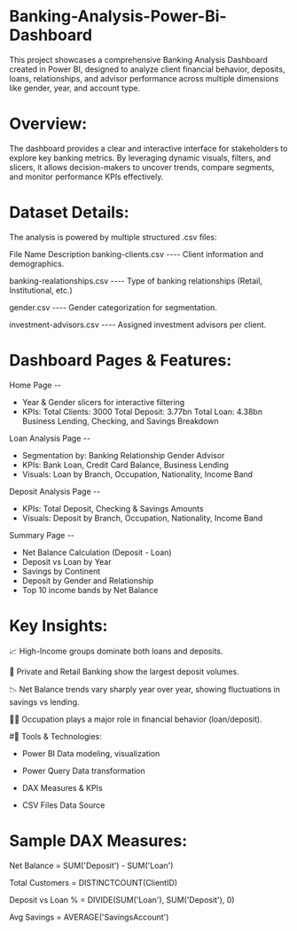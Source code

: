 # Banking-Analysis-Power-Bi-Dashboard
This project showcases a comprehensive Banking Analysis Dashboard created in Power BI, designed to analyze client financial behavior, deposits, loans, relationships, and advisor performance across multiple dimensions like gender, year, and account type.

# Overview:
The dashboard provides a clear and interactive interface for stakeholders to explore key banking metrics. By leveraging dynamic visuals, filters, and slicers, it allows decision-makers to uncover trends, compare segments, and monitor performance KPIs effectively.

# Dataset Details:
The analysis is powered by multiple structured .csv files:

File Name	Description
banking-clients.csv    ----    Client information and demographics.

banking-realationships.csv    ----    Type of banking relationships (Retail, Institutional, etc.)

gender.csv    ----    Gender categorization for segmentation.

investment-advisors.csv    ----    Assigned investment advisors per client.

# Dashboard Pages & Features:
Home Page --
* Year & Gender slicers for interactive filtering
* KPIs:
      Total Clients: 3000
      Total Deposit: 3.77bn
      Total Loan: 4.38bn
      Business Lending, Checking, and Savings Breakdown

Loan Analysis Page --
* Segmentation by:
      Banking Relationship
      Gender
      Advisor
* KPIs:
      Bank Loan, Credit Card Balance, Business Lending
* Visuals:
      Loan by Branch, Occupation, Nationality, Income Band

Deposit Analysis Page --
* KPIs:
      Total Deposit, Checking & Savings Amounts
* Visuals:
      Deposit by Branch, Occupation, Nationality, Income Band

Summary Page --
* Net Balance Calculation (Deposit - Loan)
* Deposit vs Loan by Year
* Savings by Continent
* Deposit by Gender and Relationship
* Top 10 income bands by Net Balance

# Key Insights:
📈 High-Income groups dominate both loans and deposits.

🏦 Private and Retail Banking show the largest deposit volumes.

📉 Net Balance trends vary sharply year over year, showing fluctuations in savings vs lending.

🧑‍💼 Occupation plays a major role in financial behavior (loan/deposit).

#🔧 Tools & Technologies:

* Power BI	Data modeling, visualization

* Power Query	Data transformation

* DAX	Measures & KPIs

* CSV Files	Data Source

# Sample DAX Measures:
Net Balance = SUM('Deposit') - SUM('Loan')

Total Customers = DISTINCTCOUNT(ClientID)

Deposit vs Loan % = 
DIVIDE(SUM('Loan'), SUM('Deposit'), 0)

Avg Savings = AVERAGE('SavingsAccount')



